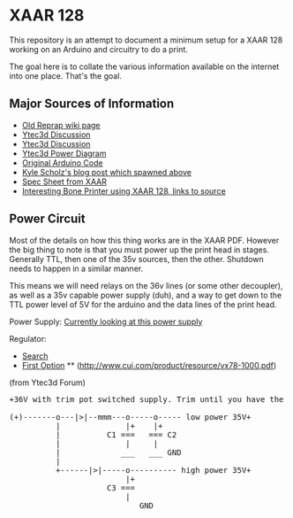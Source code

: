 XAAR 128
========

This repository is an attempt to document a minimum setup for a XAAR 128 working on an Arduino and circuitry to do a print.

The goal here is to collate the various information available on the internet into one place. That's the goal.

Major Sources of Information
----------------------------

* [Old Reprap wiki page](http://reprap.org/wiki/Getting_Started_with_Xaar_128)
* [Ytec3d Discussion](http://ytec3d.com/forum/viewtopic.php)
* [Ytec3d Discussion](http://ytec3d.com/forum/viewtopic.php)
* [Ytec3d Power Diagram](http://ytec3d.com/forum/viewtopic.php?f=8&t=47&start=80)
* [Original Arduino Code](https://github.com/gkyle/xaar128)
* [Kyle Scholz's blog post which spawned above](https://www.kylescholz.com/wp/xaar-128-controlled-by-arduino/)
* [Spec Sheet from XAAR](http://d1.amobbs.com/bbs_upload782111/files_36/ourdev_619324HXZTX0.pdf)
* [Interesting Bone Printer using XAAR 128, links to source](https://hackaday.io/project/21447-printing-bones-on-a-diy-powder-bed-3d-printer)

Power Circuit
-------------

Most of the details on how this thing works are in the XAAR PDF. However the big thing to note is that
you must power up the print head in stages. Generally TTL, then one of the 35v sources, then the other.
Shutdown needs to happen in a similar manner.

This means we will need relays on the 36v lines (or some other decoupler), as well as a 35v capable power supply (duh), and a way
to get down to the TTL power level of 5V for the arduino and the data lines of the print head.

Power Supply:
[Currently looking at this power supply](https://www.amazon.com/gp/product/B01L5GHEU6/ref=ox_sc_act_title_1?smid=A1TSKG9WMIX8W&psc=1)

Regulator:

* [Search](https://www.digikey.com/products/en/power-supplies-board-mount/dc-dc-converters/922?k=voltage+regulator&k=&pkeyword=voltage+regulator&pv69=80&FV=1140003%2C114016f%2C1140050%2C8f40064%2C8f40067%2C8f40069%2C8f4006a%2C8f4006b%2C8f4006c%2C8f4006d%2C8f40083%2C8f40085%2C8f40086%2C8f40087%2C8f40088%2C8f40090%2C8f40091%2C8f40093%2C8f40098%2C8f4009b%2C8f40010%2C8f400a1%2C8f400a3%2C8f400a4%2C8f400a5%2C8f400a7%2C8f40011%2C8f400aa%2C8f400ab%2C8f400ac%2C8f400ad%2C8f40012%2C8f400db%2C8f400e5%2C8f40019%2C8f4001b%2C8f4001d%2C8f4012a%2C8f4012b%2C8f4012f%2C8f40131%2C8f40142%2C8f40143%2C8f40021%2C8f4002a%2C8f40031%2C8f40034%2C8f40035%2C8f40037%2C8f40039%2C8f4003c%2C8f4003e%2C8f4003f%2C8f40041%2C8f40043%2C8f40048%2C8f40049%2C8f4004b%2C8f4004c%2C8f4004e%2C8f4004f%2C8f40056%2C8f4005a%2C8f40061%2C8f40062%2C8f40063%2C17d4003e%2C1f140000%2Cffe0039a%2Cmu100W%7C2187%2Cmu10W%7C2187%2Cmu11W%7C2187%2Cmu120W%7C2187%2Cmu125W%7C2187%2Cmu12W%7C2187%2Cmu13W%7C2187%2Cmu140W%7C2187%2Cmu150W%7C2187%2Cmu15W%7C2187%2Cmu160W%7C2187%2Cmu175W%7C2187%2Cmu17W%7C2187%2Cmu180W%7C2187%2Cmu200W%7C2187%2Cmu20W%7C2187%2Cmu220W%7C2187%2Cmu225W%7C2187%2Cmu240W%7C2187%2Cmu250W%7C2187%2Cmu25W%7C2187%2Cmu26W%7C2187%2Cmu29W%7C2187%2Cmu300W%7C2187%2Cmu30W%7C2187%2Cmu33W%7C2187%2Cmu350W%7C2187%2Cmu35W%7C2187%2Cmu400W%7C2187%2Cmu40W%7C2187%2Cmu44W%7C2187%2Cmu450W%7C2187%2Cmu500W%7C2187%2Cmu50W%7C2187%2Cmu5W%7C2187%2Cmu600W%7C2187%2Cmu60W%7C2187%2Cmu65W%7C2187%2Cmu66W%7C2187%2Cmu6W%7C2187%2Cmu75W%7C2187%2Cmu7W%7C2187%2Cmu80W%7C2187%2Cmu83W%7C2187%2Cmu85W%7C2187%2Cmu8W%7C2187%2Cmu90W%7C2187%2Cmu9W%7C2187&mnonly=0&ColumnSort=1000011&page=1&quantity=1&ptm=0&fid=0&pageSize=25)
* [First Option](`)
** (http://www.cui.com/product/resource/vx78-1000.pdf)



(from Ytec3d Forum)

<pre>
+36V with trim pot switched supply. Trim until you have the correct voltage at the output.

(+)-------o---|>|--mmm---o-----o----- low power 35V+
          |              |+    |+
          |          C1 ===   === C2
          |              |     |
          |             ___   ___ GND
          |
          +------|>|-----o---------- high power 35V+
                         |+
                     C3 ===
                         |
                        ___ GND
</pre>
